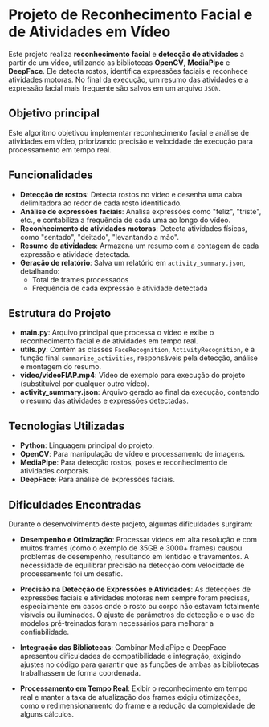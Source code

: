 # Projeto de Reconhecimento Facial e de Atividades em Vídeo

Este projeto realiza **reconhecimento facial** e **detecção de atividades** a partir de um vídeo, utilizando as bibliotecas **OpenCV**, **MediaPipe** e **DeepFace**. Ele detecta rostos, identifica expressões faciais e reconhece atividades motoras. No final da execução, um resumo das atividades e a expressão facial mais frequente são salvos em um arquivo `JSON`.

## Objetivo principal
Este algoritmo objetivou implementar reconhecimento facial e análise de atividades em vídeo, priorizando precisão e velocidade de execução para processamento em tempo real.

## Funcionalidades

- **Detecção de rostos**: Detecta rostos no vídeo e desenha uma caixa delimitadora ao redor de cada rosto identificado.
- **Análise de expressões faciais**: Analisa expressões como "feliz", "triste", etc., e contabiliza a frequência de cada uma ao longo do vídeo.
- **Reconhecimento de atividades motoras**: Detecta atividades físicas, como "sentado", "deitado", "levantando a mão".
- **Resumo de atividades**: Armazena um resumo com a contagem de cada expressão e atividade detectada.
- **Geração de relatório**: Salva um relatório em `activity_summary.json`, detalhando:
  - Total de frames processados
  - Frequência de cada expressão e atividade detectada

## Estrutura do Projeto

- **main.py**: Arquivo principal que processa o vídeo e exibe o reconhecimento facial e de atividades em tempo real.
- **utils.py**: Contém as classes `FaceRecognition`, `ActivityRecognition`, e a função final `summarize_activities`, responsáveis pela detecção, análise e montagem do resumo.
- **video/videoFIAP.mp4**: Vídeo de exemplo para execução do projeto (substituível por qualquer outro vídeo).
- **activity_summary.json**: Arquivo gerado ao final da execução, contendo o resumo das atividades e expressões detectadas.

## Tecnologias Utilizadas

- **Python**: Linguagem principal do projeto.
- **OpenCV**: Para manipulação de vídeo e processamento de imagens.
- **MediaPipe**: Para detecção rostos, poses e reconhecimento de atividades corporais.
- **DeepFace**: Para análise de expressões faciais.

## Dificuldades Encontradas

Durante o desenvolvimento deste projeto, algumas dificuldades surgiram:

- **Desempenho e Otimização**: Processar vídeos em alta resolução e com muitos frames (como o exemplo de 35GB e 3000+ frames) causou problemas de desempenho, resultando em lentidão e travamentos. A necessidade de equilibrar precisão na detecção com velocidade de processamento foi um desafio.

- **Precisão na Detecção de Expressões e Atividades**: As detecções de expressões faciais e atividades motoras nem sempre foram precisas, especialmente em casos onde o rosto ou corpo não estavam totalmente visíveis ou iluminados. O ajuste de parâmetros de detecção e o uso de modelos pré-treinados foram necessários para melhorar a confiabilidade.

- **Integração das Bibliotecas**: Combinar MediaPipe e DeepFace apresentou dificuldades de compatibilidade e integração, exigindo ajustes no código para garantir que as funções de ambas as bibliotecas trabalhassem de forma coordenada.

- **Processamento em Tempo Real**: Exibir o reconhecimento em tempo real e manter a taxa de atualização dos frames exigiu otimizações, como o redimensionamento do frame e a redução da complexidade de alguns cálculos.
